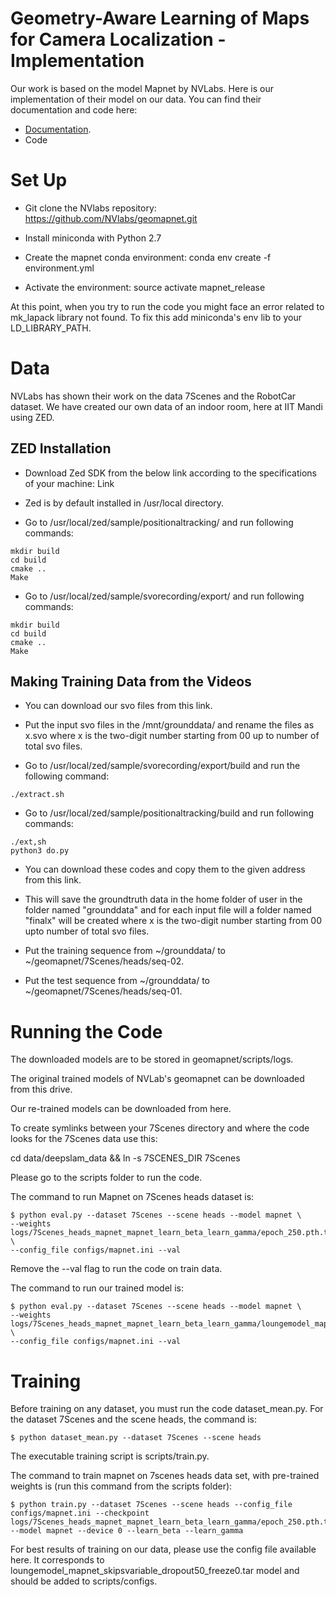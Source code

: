 # Geometry-Aware Learning of Maps for Camera Localization - Implementation

Our work is based on the model Mapnet by NVLabs. Here is our implementation of their model on our data. You can find their documentation and code here: 
- [Documentation]().
- Code 

# Set Up
- Git clone the NVlabs repository: https://github.com/NVlabs/geomapnet.git 

- Install miniconda with Python 2.7 

- Create the mapnet conda environment: conda env create -f environment.yml 

- Activate the environment: source activate mapnet_release 

At this point, when you try to run the code you might face an error related to mk_lapack library not found. To fix this add miniconda's env lib to your LD_LIBRARY_PATH. 

# Data

NVLabs has shown their work on the data 7Scenes and the RobotCar dataset. We have created our own data of an indoor room, here at IIT Mandi using ZED.

## ZED Installation
- Download Zed SDK from the below link according to the specifications of your machine: Link 

- Zed is by default installed in /usr/local directory. 

- Go to /usr/local/zed/sample/positionaltracking/ and run following commands: 
```
mkdir build 
cd build 
cmake .. 
Make
``` 

- Go to /usr/local/zed/sample/svorecording/export/ and run following commands: 

```
mkdir build
cd build
cmake ..
Make
```
## Making Training Data from the Videos
- You can download our svo files from this link. 

- Put the input svo files in the /mnt/grounddata/ and rename the files as x.svo where x is the two-digit number starting from 00 up to number of total svo files. 

- Go to /usr/local/zed/sample/svorecording/export/build and run the following command: 

```
./extract.sh 
```

- Go to /usr/local/zed/sample/positionaltracking/build and run following commands: 

```
./ext,sh
python3 do.py
```

- You can download these codes and copy them to the given address from this link. 

- This will save the groundtruth data in the home folder of user in the folder named  "grounddata" and for each input file will a folder named "finalx" will be created where x is the two-digit number starting from 00 upto number of total svo files. 

- Put the training sequence from ~/grounddata/ to ~/geomapnet/7Scenes/heads/seq-02.  

- Put the test sequence from ~/grounddata/ to ~/geomapnet/7Scenes/heads/seq-01.

# Running the Code

The downloaded models are to be stored in geomapnet/scripts/logs. 

The original trained models of NVLab's geomapnet can be downloaded from this drive. 

Our re-trained models can be downloaded from here. 

To create symlinks between your 7Scenes directory and where the code looks for the 7Scenes data use this: 

cd data/deepslam_data && ln -s 7SCENES_DIR 7Scenes  

Please go to the scripts folder to run the code. 

The command to run Mapnet on 7Scenes heads dataset is:  

```
$ python eval.py --dataset 7Scenes --scene heads --model mapnet \
--weights logs/7Scenes_heads_mapnet_mapnet_learn_beta_learn_gamma/epoch_250.pth.tar \
--config_file configs/mapnet.ini --val 
```

Remove the --val flag to run the code on train data. 

The command to run our trained model is: 
```
$ python eval.py --dataset 7Scenes --scene heads --model mapnet \ 
--weights logs/7Scenes_heads_mapnet_mapnet_learn_beta_learn_gamma/loungemodel_mapnet_skips15_freeze0.tar \ 
--config_file configs/mapnet.ini --val 
```

# Training

Before training on any dataset, you must run the code dataset_mean.py. For the dataset 7Scenes and the scene heads, the command is: 

```
$ python dataset_mean.py --dataset 7Scenes --scene heads 
```

The executable training script is scripts/train.py. 

The command to train mapnet on 7scenes heads data set, with pre-trained weights is (run this command from the scripts folder): 

```
$ python train.py --dataset 7Scenes --scene heads --config_file configs/mapnet.ini --checkpoint logs/7Scenes_heads_mapnet_mapnet_learn_beta_learn_gamma/epoch_250.pth.tar --model mapnet --device 0 --learn_beta --learn_gamma 
``` 

For best results of training on our data, please use the config file available here. It corresponds to loungemodel_mapnet_skipsvariable_dropout50_freeze0.tar model and should be added to scripts/configs. 
